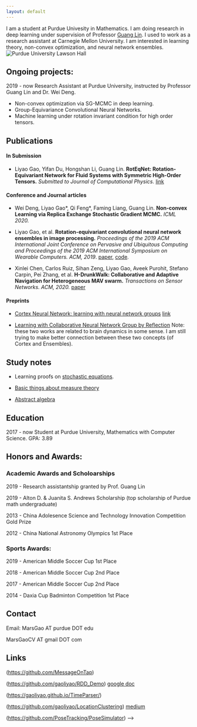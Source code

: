 ```yaml
---
layout: default
---
```


I am a student at Purdue Univesity in Mathematics. I am doing research in deep learning under supervision of Professor [Guang Lin](https://www.math.purdue.edu/~lin491/). I used to work as a research assistant at Carnegie Mellon University. I am interested in learning theory, non-convex optimization, and neural network ensembles.
![Purdue University Lawson Hall](http://jackkozik.com/wp-content/gallery/purdue040513/purdue040513-6051.jpg)


## Ongoing projects:

2019 - now Research Assistant at Purdue University, instructed by Professor Guang Lin and Dr. Wei Deng.
- Non-convex optimization via SG-MCMC in deep learning. 
- Group-Equivariance Convolutional Neural Networks. 
- Machine learning under rotation invariant condition for high order tensors. 

## Publications

#### In Submission
- Liyao Gao, Yifan Du, Hongshan Li, Guang Lin. **RotEqNet: Rotation-Equivariant Network for Fluid Systems with Symmetric High-Order Tensors.** *Submitted to Journal of Computational Physics.* [link](https://arxiv.org/pdf/2005.04286.pdf)

#### Conference and Journal articles

- Wei Deng, Liyao Gao\*, Qi Feng\*, Faming Liang, Guang Lin. **Non-convex Learning via Replica Exchange Stochastic Gradient MCMC.** *ICML 2020.*

- Liyao Gao, et al. **Rotation-equivariant convolutional neural network ensembles in image processing.** *Proceedings of the 2019 ACM International Joint Conference on Pervasive and Ubiquitous Computing and Proceedings of the 2019 ACM International Symposium on Wearable Computers. ACM, 2019*. [paper](https://dl.acm.org/ft_gateway.cfm?id=3349330&ftid=2082607&dwn=1&CFID=174579832&CFTOKEN=2056b8b608a255d0-6FDD2312-FB2D-99B6-12E58D3451BCA0FA), [code](https://github.com/LouiseHash/Rotation_Equivariant_CNN_Ensembles).

- Xinlei Chen, Carlos Ruiz, Sihan Zeng, Liyao Gao, Aveek Purohit, Stefano Carpin, Pei Zhang, et al. **H-DrunkWalk: Collaborative and Adaptive Navigation for Heterogeneous MAV swarm.** *Transactions on Sensor Networks. ACM, 2020.* [paper](https://dl.acm.org/doi/abs/10.1145/3382094)

#### Preprints
- [Cortex Neural Network: learning with neural network groups](https://arxiv.org/abs/1804.03313) [link](https://gaoliyao.github.io/img/CrtxNN.pdf)

- [Learning with Collaborative Neural Network Group by Reflection](https://arxiv.org/pdf/1901.02433.pdf)
Note: these two works are related to brain dynamics in some sense. I am still trying to make better connection between these two concepts (of Cortex and Ensembles). 

## Study notes
- Learning proofs on [stochastic equations](https://gaoliyao.github.io/MarkovIneqProof).

- [Basic things about measure theory](https://gaoliyao.github.io/measure)

- [Abstract algebra](https://gaoliyao.github.io/absalgebra)


## Education
2017 - now Student at Purdue University, Mathematics with Computer Science. GPA: 3.89


## Honors and Awards:
### Academic Awards and Scholoarships

2019 - Research assistantship granted by Prof. Guang Lin 

2019 - Alton D. & Juanita S. Andrews Scholarship (top scholarship of Purdue math undergraduate)

2013 - China Adolesence Science and Technology Innovation Competition Gold Prize

2012 - China National Astronomy Olympics 1st Place

### Sports Awards:

2019 - American Middle Soccer Cup 1st Place

2018 - American Middle Soccer Cup 2nd Place

2017 - American Middle Soccer Cup 2nd Place

2014 - Daxia Cup Badminton Competition 1st Place


## Contact
Email:
MarsGao AT purdue DOT edu

MarsGaoCV AT gmail DOT com

<!---
## Former works:
![Carnegie Mellon University Newell Simon Hall](http://wtwarchitects.com/wp-content/uploads/2014/08/CMU_CS_ExtBikeRack-1-635x505.jpg)
### Experiences

2018 - 2019 Software developer at Purdue University (CS 49000), working with Dr. [Hongshan Li](https://www.math.purdue.edu/~li108/) (Brilliant, nice, intelligent researcher in pure mathematics, also working on deep learning theory and applications).  

2017 - now Independent Researcher at Purdue University, instructed by Professor He Wang, [SIMBA Lab](https://simbalab.cs.purdue.edu/)

2018 Summer - Research intern at Tsinghua University, instructed by Dr. Xinlei Chen, Prof. Yong Li

2016 - 2017 Researcher at Carnegie Mellon University, cooperate with Dr. Fanglin Chen
[Chimps Lab](http://cmuchimps.org/)

2016 - Research intern at Carnegie Mellon University, instructed by Dr. Xinlei Chen

### Projects

2018 - now Currently doing research on a new architecture of Neural Network.  [Website](https://gaoliyao.github.io/CortexNeuralNetwork)

2019 - now Rotation-equivariant Neural Network.

2019 - 2019 Interpolate: Online PDF annotation platform. [Website](https://interpolate.io/)

2018 - 2019 Contributor to OpenGenus: 'World's first offline search engine'.  [Website](https://github.com/OpenGenus)[Star: 6338]

2017 - PoseSimulator: A pose data simulator in generating training data of pose tracking algorithm. [Python]

2016 - 2017 MessageOnTap: An intelligent agent in instant messaging through the length of personal data. [Java, Android]

2016 - 2017 PersonalKnowledgeGraph: A graph based personal data engine

2016 Repetitive Dialogue Detection: [java]

2016 TimeParser: [java]

2016 LocationClustering: [java]

2015 Hackathon Moving Lightening Screen: [C++]

2015 Intelligent Chess Algorithm, Advanced A* Tree: [C#]

2014 OurManager: University drom management website [j2ee]

2013 Audio Directional Speaker. Patent [C]

[//]: # (MA 35100 Elementary Linear Algebra)

[//]: # (MA 37500 Introduction to Discrete Mathematics)

[//]: # (MA 41600 Probability)

[//]: # (CS 49000 Indoor Localization II: A Instructed by Prof. He Wang)

[//]: # (CS 49000: Neural Network: A+ Instructed by Prof. He Wang)

[//]: # (CS 49000: AI System Development: A+ Instructed by Prof. He Wang)

[//]: # (MA 59800: Mathematical Aspects of Neural Networks)


<!-- [//]: # (MA 16500 Anlytc Geomtry&Calc I: A+, 96)

[//]: # (CNIT 18000 Intro To Sys Devel: A+, 97)

[//]: # (CS 17700 Progrmng With MM Objs: A, 97)

[//]: # (ENGL 110 Am Lang&Cultur Intl I: A, 97)

[//]: # (CS 49000 Indoor Localization II: A Instructed by Prof. He Wang)

[//]: # (MA 16600 Anlytc Geomtry&Calc II: A+, 95)

[//]: # (ENGL 11100 Am Lang&Cultur Intl I: A, 97 in Prof. Ty Climer's course)

[//]: # (CS 18000 Prob Solvng & OO Progrmng: A/A+, 97)

[//]: # (CS 49000: Neural Network: A+ Instructed by Prof. He Wang) -->

<!-- ## Others
Please view this [link](https://gaoliyao.github.io/others) for my life and other interests. -->

## Links
(https://github.com/MessageOnTap)

(https://github.com/gaoliyao/RDD_Demo) [google doc](https://docs.google.com/presentation/d/1kfDppvLh4PJA7ZBC5u8tlobFVcXXSuc-3RhUbo5gs8o/edit)

(https://gaoliyao.github.io/TimeParser/)

(https://github.com/gaoliyao/LocationClustering) [medium](https://medium.com/@marsgaocv/a-new-method-of-personal-location-classification-156ff8fc5c2c)

(https://github.com/PoseTracking/PoseSimulator)
-->
